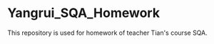 Yangrui_SQA_Homework
====================

This repository is used for homework of teacher Tian's course SQA.
